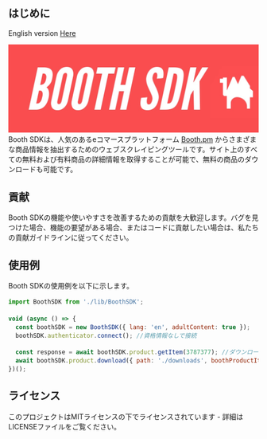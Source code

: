 ## **はじめに**
<p>English version <a href="readme-en.md">Here</a></p>
<img src="banner.jpg">
Booth SDKは、人気のあるeコマースプラットフォーム <a href="https://booth.pm">Booth.pm</a> からさまざまな商品情報を抽出するためのウェブスクレイピングツールです。サイト上のすべての無料および有料商品の詳細情報を取得することが可能で、無料の商品のダウンロードも可能です。

## **貢献**

Booth SDKの機能や使いやすさを改善するための貢献を大歓迎します。バグを見つけた場合、機能の要望がある場合、またはコードに貢献したい場合は、私たちの貢献ガイドラインに従ってください。

## **使用例**

Booth SDKの使用例を以下に示します。

```jsx
import BoothSDK from './lib/BoothSDK';

void (async () => {
  const boothSDK = new BoothSDK({ lang: 'en', adultContent: true });
  boothSDK.authenticator.connect(); //資格情報なしで接続

  const response = await boothSDK.product.getItem(3787377); //ダウンロードする商品のID
  await boothSDK.product.download({ path: './downloads', boothProductItem: response }); // ./downloadsに保存
})();

```

## **ライセンス**

このプロジェクトはMITライセンスの下でライセンスされています - 詳細はLICENSEファイルをご覧ください。
